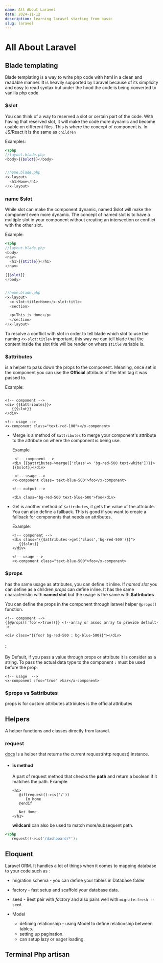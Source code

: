 ```yaml
---
name: All About Laravel
date: 2024-11-12
description: learning laravel starting from basic
slug: laravel
---
```


# All About Laravel

## Blade templating

Blade templating is a way to write php code with html in a clean and readable manner.
It is heavily supported by Laravel because of its simplicity and easy to read syntax but under the hood the code is being converted to vanilla php code.

### $slot

You can think of a way to reserved a slot or certain part of the code. With having that reserved slot, it will make the code more dynamic and become usable on different files.
This is where the concept of component is.
In JS/React it is the same as `children`

Examples:

```php
<?php
//layout.blade.php
<body>{{$slot}}</body>


//home.blade.php
<x-layout>
  <h1>Home</h1>
</x-layout>
```

### name $slot

While slot can make the component dynamic, named $slot will make the component even more dynamic.
The concept of named slot is to have a multiple slot in your component without creating an intersection or conflict with the other slot.

Example:

```php
<?php
//layout.blade.php
<body>
<nav>
  <h1>{{$title}}</h1>
</nav>

{{$slot}}
</body>


//home.blade.php
<x-layout>
  <x-slot:title>Home</x-slot:title>
  <section>

  <p>This is Home</p>
  </section>
</x-layout>
```

To resolve a conflict with slot in order to tell blade which slot to use the naming `<x-slot:title>` important, this way we can tell blade that the content inside the slot title will be render on where `$title` variable is.

### $attributes

is a helper to pass down the props to the component. Meaning, once set in the component you can use the **Official** attribute of the html tag it was passed to.

Example:

```blade

<!-- component -->
<div {{$attributes}}>
   {{$slot}}
</div>

<!-- usage -->
<x-component class="text-red-100"></x-component>

```

- Merge
  is a method of `$attributes` to merge your component's attribute to the attribute on where the component is being use.

  Example

  ```blade
   <!-- component -->
  <div {{$attributes->merge(['class'=> 'bg-red-500 text-white'])}}>{{$slot}}</div>

   <!-- usage -->
  <x-component class='text-blue-500'>foo</x-component>

  <!-- output -->

  <div class='bg-red-500 text-blue-500'>foo</div>
  ```

- Get
  is another method of `$attributes`, it gets the value of the attribute. You can also define a fallback.
  This is good if you want to create a fallback for components that needs an attributes.

  Example:

  ```blade
  <!-- component -->
  <div class="{{$attributes->get('class','bg-red-500')}}">
     {{$slot}}
  </div>

  <!-- usage -->
  <x-component class="text-blue-500">foo</x-component>
  ```

### $props

has the same usage as attributes, you can define it inline.
If _named slot_ you can define as a children
_props_ can define inline.
It has the same characteristic with **named slot** but the usage is the same with **$attributes**

You can define the props in the component through laravel helper `@props()` function.

```blade
<!-- component -->
{{@props(['foo'=>true])}} <!--array or assoc array to provide default-->

<div class="{{foo? bg-red-500 : bg-blue-500}}"></div>
```

#### :

By Default, if you pass a value through props or attribute it is consider as a string.
To pass the actual data type to the component `:` must be used before the prop.

```blade
<!-- usage  -->
<x-component :foo="true" >bar</x-component>
```

### $props vs $attributes

props is for custom attributes
attrbiutes is the official attributes

## Helpers

A helper functions and classes directly from laravel.

### request

[docs](https://laravel.com/docs/11.x/requests)
Is a helper that returns the current request(http request) instance.

- #### is method

  A part of request method that checks the **path** and return a boolean if it matches the path.
  Example:

  ```blade
  <h1>
     @if(request()->is('/'))
        Im home
     @endif

     Not Home
  </h1>
  ```

  **wildcard** can also be used to match more/subsequent path.

```php
<?php
   request()->is('/dashboard/*');
```

<!-- TODO:  add more .-->

## Eloquent

Laravel ORM. It handles a lot of things when it comes to mapping database to your code such as :

- migration schema - you can define your tables in Database folder
- factory - fast setup and scaffold your database data.
- seed - Best pair with _factory_ and also pairs well with `migrate:fresh --seed`.
- Model

  - defining relationship - using Model to define relationship between tables.
  - setting up pagination.
  - can setup lazy or eager loading.

  <!-- TODO:  better deepdive on this topic especially how to use model methods. read the docs-->

## Terminal Php artisan

   <!-- TODO:  deep dive on this too-->
